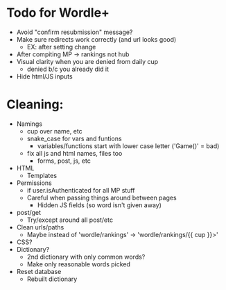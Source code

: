 # Todo for Wordle+

- Avoid "confirm resubmission" message?
- Make sure redirects work correctly (and url looks good)
    - EX: after setting change
- After compiting MP -> rankings not hub
- Visual clarity when you are denied from daily cup
    - denied b/c you already did it
- Hide html/JS inputs

# Cleaning:
- Namings
    - cup over name, etc
    - snake_case for vars and funtions
        - variables/functions start with lower case letter ('Game()' = bad)
    - fix all js and html names, files too
        - forms, post, js, etc
- HTML
    - Templates
- Permissions
    - if user.isAuthenticated for all MP stuff
    - Careful when passing things around between pages
        - Hidden JS fields (so word isn't given away)
- post/get
    - Try/except around all post/etc
- Clean urls/paths
    - Maybe instead of 'wordle/rankings' -> 'wordle/rankings/{{ cup }}>'
- CSS?
- Dictionary?
    - 2nd dictionary with only common words?
    - Make only reasonable words picked
- Reset database
    - Rebuilt dictionary